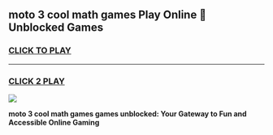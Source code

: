 
## moto 3 cool math games Play Online 👋 Unblocked Games
<h3>
<a href="https://news.freeplayer.one?title=moto_3_cool_math_games&ref=17CMG">CLICK TO PLAY</a></h3>
<hr>

<h3>
<a href="https://news.freeplayer.one?title=moto_3_cool_math_games&ref=17CMG">CLICK 2 PLAY</a>
  
</h3>

<a href="https://news.freeplayer.one?title=moto_3_cool_math_games&ref=17CMG/"><img src="https://clearcache.store/games.png"></a>


**moto 3 cool math games games unblocked: Your Gateway to Fun and Accessible Online Gaming**
